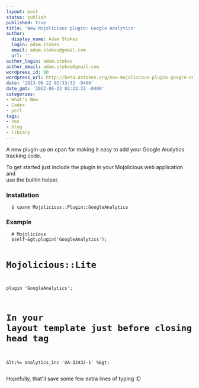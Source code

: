 ```yaml
---
layout: post
status: publish
published: true
title: 'New Mojolicious plugin: Google Analytics'
author:
  display_name: Adam Stokes
  login: adam.stokes
  email: adam.stokes@gmail.com
  url: ''
author_login: adam.stokes
author_email: adam.stokes@gmail.com
wordpress_id: 90
wordpress_url: http://beta.astokes.org/new-mojolicious-plugin-google-analytics/
date: '2013-06-22 02:33:32 -0400'
date_gmt: '2013-06-22 02:33:32 -0400'
categories:
- What's New
- Coder
- perl
tags:
- cms
- blog
- library
---
```

<p>A new plugin up on cpan for making it easy to add your Google Analytics<br />
tracking code. </p>
<p>To get started just include the plugin in your Mojolicious web application and<br />
use the builtin helper.</p>
<h3 id=&#34;installation&#34;>Installation</h3>
<pre><code>  $ cpanm Mojolicious::Plugin::GoogleAnalytics
</code></pre>
<h3 id=&#34;example&#34;>Example</h3>
<pre><code>  # Mojolicious
  $self-&#38;gt;plugin(&#39;GoogleAnalytics&#39;);

  # Mojolicious::Lite
  plugin &#39;GoogleAnalytics&#39;;

  # In your layout template just before closing head tag
  &#38;lt;%= analytics_inc &#39;UA-32432-1&#39; %&#38;gt;
</code></pre>
<p>Hopefully, that&#39;ll save some few extra lines of typing :D</p>
